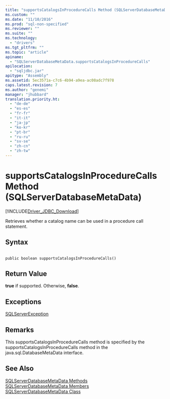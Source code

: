 ```yaml
---
title: "supportsCatalogsInProcedureCalls Method (SQLServerDatabaseMetaData) | Microsoft Docs"
ms.custom: ""
ms.date: "11/10/2016"
ms.prod: "sql-non-specified"
ms.reviewer: ""
ms.suite: ""
ms.technology: 
  - "drivers"
ms.tgt_pltfrm: ""
ms.topic: "article"
apiname: 
  - "SQLServerDatabaseMetaData.supportsCatalogsInProcedureCalls"
apilocation: 
  - "sqljdbc.jar"
apitype: "Assembly"
ms.assetid: 5ec3571a-c7c6-4b94-a9ea-ac08adc7f978
caps.latest.revision: 7
ms.author: "genemi"
manager: "jhubbard"
translation.priority.ht: 
  - "de-de"
  - "es-es"
  - "fr-fr"
  - "it-it"
  - "ja-jp"
  - "ko-kr"
  - "pt-br"
  - "ru-ru"
  - "sv-se"
  - "zh-cn"
  - "zh-tw"
---
```

# supportsCatalogsInProcedureCalls Method (SQLServerDatabaseMetaData)
[!INCLUDE[Driver_JDBC_Download](../../../connect/jdbc/includes)]

  Retrieves whether a catalog name can be used in a procedure call statement.  
  
## Syntax  
  
```  
  
public boolean supportsCatalogsInProcedureCalls()  
```  
  
## Return Value  
 **true** if supported. Otherwise, **false**.  
  
## Exceptions  
 [SQLServerException](../../../connect/jdbc/reference/sqlserverexception-class.md)  
  
## Remarks  
 This supportsCatalogsInProcedureCalls method is specified by the supportsCatalogsInProcedureCalls method in the java.sql.DatabaseMetaData interface.  
  
## See Also  
 [SQLServerDatabaseMetaData Methods](../../../connect/jdbc/reference/sqlserverdatabasemetadata-methods.md)   
 [SQLServerDatabaseMetaData Members](../../../connect/jdbc/reference/sqlserverdatabasemetadata-members.md)   
 [SQLServerDatabaseMetaData Class](../../../connect/jdbc/reference/sqlserverdatabasemetadata-class.md)  
  
  